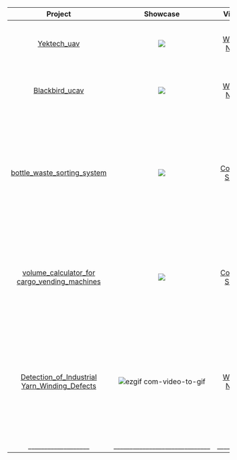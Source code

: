 
|Project|Showcase|Video|Description|
|:----:|:----:|:----:|:----:|
| [Yektech_uav](https://github.com/murtazahassan/Learn-OpenCV-in-3-hours/blob/master/chapter1.py)| <img idth="380" src=https://media0.giphy.com/media/v1.Y2lkPTc5MGI3NjExbzdtejVtanJsemJyZGlwNjZ1NTFxNWdsMGc3bGFxbXNteWt0cnNwYSZlcD12MV9pbnRlcm5hbF9naWZfYnlfaWQmY3Q9Zw/Y9LVe2S9DFQbyMVWTE/giphy.webp>  |[Watch Now](https://www.youtube.com/shorts/yJNOwGXut3I) | I worked on color and shape contour detection using the OpenCV library of Python language on Raspberry Pi 4.  </br> |
| [Blackbird_ucav](https://github.com/murtazahassan/Learn-OpenCV-in-3-hours/blob/master/chapter2.py)| <img src=https://media2.giphy.com/media/ubOj4M2JN6k1c3hkc6/giphy.webp> |[Watch Now](https://www.youtube.com/watch?v=0LV4xBUiihs) |I trained a specific object detection model using YOLOv8 and the real-time tracking of the detected object through the camera.</br> |
| [bottle_waste_sorting_system](https://github.com/murtazahassan/Learn-OpenCV-in-3-hours/blob/master/chapter3.py)| <img src="https://media3.giphy.com/media/v1.Y2lkPTc5MGI3NjExcmxyc2V6NDg2NXg3eTFkMW9ocDNhYWZqazYzdXM1OHZ5OTg4eGJqeiZlcD12MV9pbnRlcm5hbF9naWZfYnlfaWQmY3Q9Zw/XnonAvyWjoJKkOhQpU/giphy.webp"  /> |[Coming Soon](https://www.youtube.com/@kagansenkeserteknik) |   I contributed to the development of a reverse vending machine designed toseparate glass, plastic, and metal bottles for recycling.  My role involvedimplementing an artificial intelligence system using YOLOv8 and imageprocessing to determine whether a bottle was made of glass, metal, or plastic. </br> |
| [volume_calculator_for cargo_vending_machines ](https://github.com/murtazahassan/Learn-OpenCV-in-3-hours/blob/master/chapter4.py)| <img src="https://media.giphy.com/media/zmMAiuW4vdZa29ddCa/giphy.webp"/> |[Coming Soon](https://www.youtube.com/@kagansenkeserteknik) |       I enhanced smart cargo vending machineby introducing a'Pickup and Deliver' feature alongside the 'Pickup Only' function. I successfullydeveloped a cost-effective, volume calculation system using camera anddistance sensor.   </br> |
| [Detection_of_Industrial Yarn_Winding_Defects](https://github.com/murtazahassan/Learn-OpenCV-in-3-hours/blob/master/chapter5.py)|  ![ezgif com-video-to-gif](https://github.com/kagansenkeser/My_Resume_real_projects/assets/98644514/6bd8a703-7455-49d1-81a6-abefeb1cc30a) |[Watch Now](https://www.youtube.com/watch?v=3dP_dV_y0lg) |      I developed innovativesoftware utilizing the YOLO algorithm and image processing techniques toenable real-time defect detection in coils. This project significantly contributedto enhancing production efficiency and optimizing quality control procedureswithin the textile industry.   </br> |
|___________________|______________________________|__________| ____________________________


